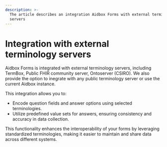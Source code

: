 ```yaml
---
description: >-
  The article describes an integration Aidbox Forms with external terminology
  servers
---
```


# Integration with external terminology servers

Aidbox Forms is integrated with external terminology servers, including TermBox, Public FHIR community server, Ontoserver (CSIRO). We also provide the option to inegrate with any public terminology server or use the current Aidbox instance.&#x20;

This integration allows you to:

* Encode question fields and answer options using selected terminologies.
* Utilize predefined value sets for answers, ensuring consistency and accuracy in data collection.

This functionality enhances the interoperability of your forms by leveraging standardized terminologies, making it easier to maintain and share data across different systems.
